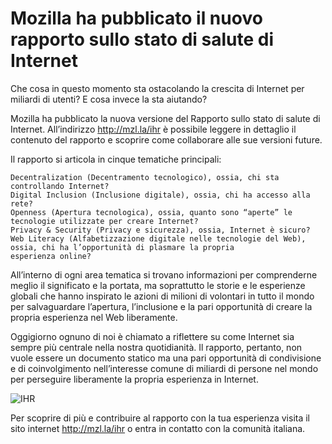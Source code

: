 # Mozilla ha pubblicato il nuovo rapporto sullo stato di salute di Internet

Che cosa in questo momento sta ostacolando la crescita di Internet per miliardi di utenti? E cosa invece la sta aiutando?

Mozilla ha pubblicato la nuova versione del Rapporto sullo stato di salute di Internet. All’indirizzo http://mzl.la/ihr 
è possibile leggere in dettaglio il contenuto del rapporto e scoprire come collaborare alle sue versioni future.

Il rapporto si articola in cinque tematiche principali:

    Decentralization (Decentramento tecnologico), ossia, chi sta controllando Internet?
    Digital Inclusion (Inclusione digitale), ossia, chi ha accesso alla rete?
    Openness (Apertura tecnologica), ossia, quanto sono “aperte” le tecnologie utilizzate per creare Internet?
    Privacy & Security (Privacy e sicurezza), ossia, Internet è sicuro?
    Web Literacy (Alfabetizzazione digitale nelle tecnologie del Web), ossia, chi ha l’opportunità di plasmare la propria 
    esperienza online?

All’interno di ogni area tematica si trovano informazioni per comprenderne meglio il significato e la portata, ma soprattutto 
le storie e le esperienze globali che hanno inspirato le azioni di milioni di volontari in tutto il mondo per salvaguardare 
l’apertura, l’inclusione e la pari opportunità di creare la propria esperienza nel Web liberamente.

Oggigiorno ognuno di noi è chiamato a riflettere su come Internet sia sempre più centrale nella nostra quotidianità. 
Il rapporto, pertanto, non vuole essere un documento statico ma una pari opportunità di condivisione e di coinvolgimento
nell’interesse comune di miliardi di persone nel mondo per perseguire liberamente la propria esperienza in Internet.

![IHR](https://www.mozillaitalia.org/home/wp-content/uploads/2018/04/Artboard-3-copy-3@2x-650x341.jpg)

Per scoprire di più e contribuire al rapporto con la tua esperienza visita il sito internet http://mzl.la/ihr o 
entra in contatto con la comunità italiana.
